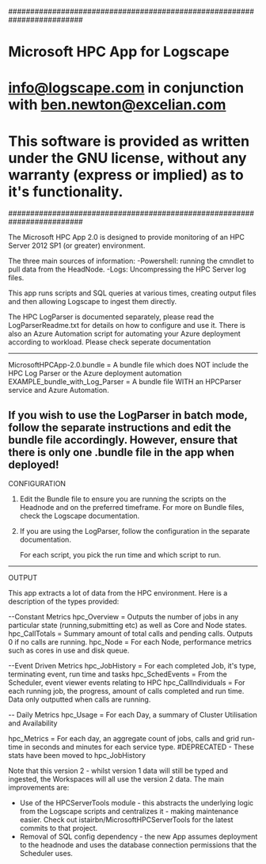 #########################################################################
# Microsoft HPC App for Logscape
# info@logscape.com in conjunction with ben.newton@excelian.com
# This software is provided as written under the GNU license, without any warranty (express or implied) as to it's functionality.
#########################################################################

The Microsoft HPC App 2.0 is designed to provide monitoring of an HPC Server 2012 SP1 (or greater) environment. 

The three main sources of information: 
	-Powershell: running the cmndlet to pull data from the HeadNode. 
	-Logs: Uncompressing the HPC Server log files. 

This app runs scripts and SQL queries at various times, creating output files and then allowing Logscape to ingest them directly.

The HPC LogParser is documented separately, please read the LogParserReadme.txt for details on how to configure and use it. There is also an Azure Automation script for automating your Azure deployment according to workload. Please check seperate documentation

-----------------------------------------------------------------------
MicrosoftHPCApp-2.0.bundle = A bundle file which does NOT include the HPC Log Parser or the Azure deployment automation
EXAMPLE_bundle_with_Log_Parser = A bundle file WITH an HPCParser service and Azure Automation.

If you wish to use the LogParser in batch mode, follow the separate instructions and edit the bundle file accordingly.
However, ensure that there is only one .bundle file in the app when deployed! 
-----------------------------------------------------------------------

CONFIGURATION

1. Edit the Bundle file to ensure you are running the scripts on the Headnode and on the preferred timeframe. 
	For more on Bundle files, check the Logscape documentation.
2. If you are using the LogParser, follow the configuration in the separate documentation.

	For each script, you pick the run time and which script to run.


------------------------------------------------------------------------

OUTPUT

This app extracts a lot of data from the HPC environment. Here is a description of the types provided:

--Constant Metrics
hpc_Overview = Outputs the number of jobs in any particular state (running,submitting etc) as well as Core and Node states.
hpc_CallTotals = Summary amount of total calls and pending calls. Outputs 0 if no calls are running.
hpc_Node = For each Node, performance metrics such as cores in use and disk queue.

--Event Driven Metrics
hpc_JobHistory = For each completed Job, it's type, terminating event, run time and tasks
hpc_SchedEvents = From the Scheduler, event viewer events relating to HPC
hpc_CallIndividuals = For each running job, the progress, amount of calls completed and run time. Data only outputted when calls are running.

-- Daily Metrics
hpc_Usage = For each Day, a summary of Cluster Utilisation and Availability

hpc_Metrics = For each day, an aggregate count of jobs, calls and grid run-time in seconds and minutes for each service type.
#DEPRECATED - These stats have been moved to hpc_JobHistory


Note that this version 2 - whilst version 1 data will still be typed and ingested, the Workspaces will all use the version 2 data.
The main improvements are:
- Use of the HPCServerTools module - this abstracts the underlying logic from the Logscape scripts and centralizes it - making maintenance easier. Check out istairbn/MicrosoftHPCServerTools for the latest commits to that project. 
- Removal of SQL config dependency - the new App assumes deployment to the headnode and uses the database connection permissions that the Scheduler uses. 
